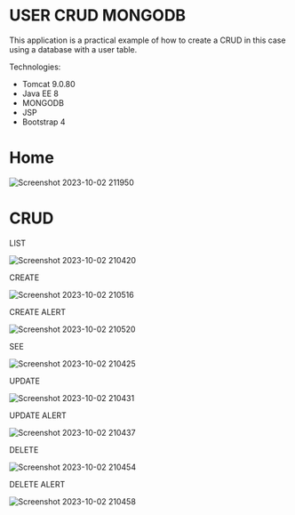 # USER CRUD MONGODB
This application is a practical example of how to create a CRUD in this case using a database with a user table.

Technologies:

- Tomcat 9.0.80
- Java EE 8
- MONGODB
- JSP
- Bootstrap 4

# Home
![Screenshot 2023-10-02 211950](https://github.com/RomelTeja7/USER_CRUD_MONGODB/assets/118077551/e6072f98-d7d1-44b5-9efa-09cdc2afac64)

# CRUD

LIST

![Screenshot 2023-10-02 210420](https://github.com/RomelTeja7/USER_CRUD_MONGODB/assets/118077551/468dec54-8de7-4123-b2a8-19c44e388463)


CREATE

![Screenshot 2023-10-02 210516](https://github.com/RomelTeja7/USER_CRUD_MONGODB/assets/118077551/33a05fdc-f41b-4b78-a590-825567d6d383)


CREATE ALERT

![Screenshot 2023-10-02 210520](https://github.com/RomelTeja7/USER_CRUD_MONGODB/assets/118077551/f0c26c86-ff00-40d8-9dc6-9c08c416fef5)

SEE

![Screenshot 2023-10-02 210425](https://github.com/RomelTeja7/USER_CRUD_MONGODB/assets/118077551/55b38308-613a-4a0d-934d-8fbd9d479e2c)

UPDATE

![Screenshot 2023-10-02 210431](https://github.com/RomelTeja7/USER_CRUD_MONGODB/assets/118077551/f333faff-4ee3-442e-880e-45290726be9e)

UPDATE ALERT

![Screenshot 2023-10-02 210437](https://github.com/RomelTeja7/USER_CRUD_MONGODB/assets/118077551/251d1cbf-6bff-49ca-b13e-0bfc5e305ab8)

DELETE

![Screenshot 2023-10-02 210454](https://github.com/RomelTeja7/USER_CRUD_MONGODB/assets/118077551/626f5643-545d-4b15-9b30-bc594063811a)

DELETE ALERT

![Screenshot 2023-10-02 210458](https://github.com/RomelTeja7/USER_CRUD_MONGODB/assets/118077551/cde3b519-5679-4a24-92ef-17171eeda609)
